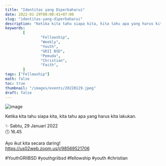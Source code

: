 ```yaml
---
title: "Identitas yang Diperbaharui"
date: 2022-01-29T00:00:41+07:00
slug: "identitas-yang-diperbaharui"
description: "Ketika kita tahu siapa kita, kita tahu apa yang harus kita lakukan."
keywords:
        [
                "Fellowship",
                "Weekly",
                "Youth",
                "GRII BSD",
                "Pemuda",
                "Christian",
                "Faith",
        ]
tags: ["Fellowship"]
math: false
toc: true
thumbnail: "/images/events/20220129.jpeg"
draft: false
---
```


![image](/images/events/20220129.jpeg)

Ketika kita tahu siapa kita, kita tahu apa yang harus kita lakukan.

✨ Sabtu, 29 Januari 2022\
🕓 16.45

Ayo ikut kita secara daring!\
https://us02web.zoom.us/j/98569521706

#YouthGRIIBSD #youthgriibsd #fellowship #youth #christian
